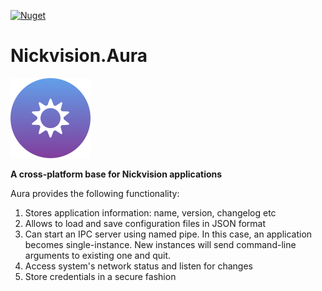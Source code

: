 [![Nuget](https://img.shields.io/nuget/v/Nickvision.Aura)](https://www.nuget.org/packages/Nickvision.Aura/)

# Nickvision.Aura

<img width='128' height='128' alt='Logo' src='Nickvision.Aura/Resources/logo-r.png'/>

 **A cross-platform base for Nickvision applications**

 Aura provides the following functionality:
 1. Stores application information: name, version, changelog etc
 2. Allows to load and save configuration files in JSON format
 3. Can start an IPC server using named pipe. In this case, an application becomes single-instance. New instances will send command-line arguments to existing one and quit.
 4. Access system's network status and listen for changes
 5. Store credentials in a secure fashion
